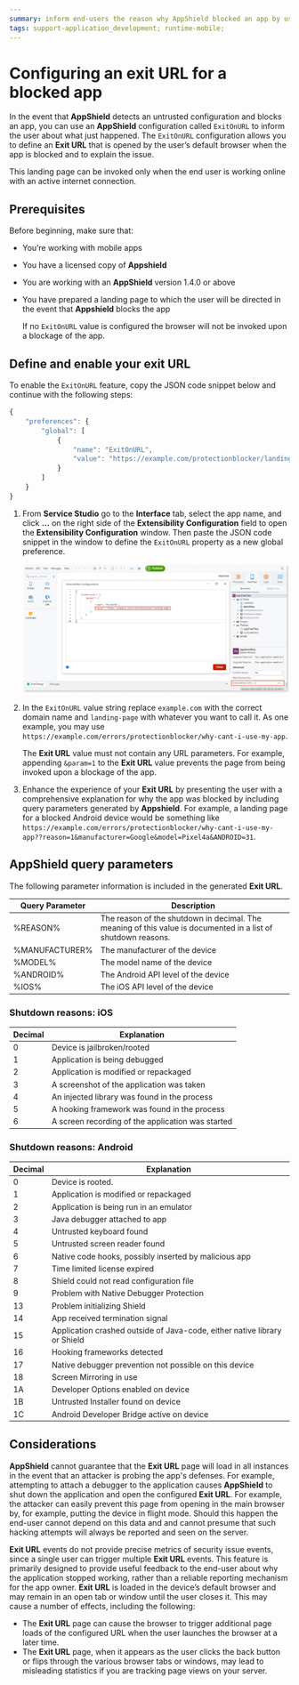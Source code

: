 ```yaml
---
summary: inform end-users the reason why AppShield blocked an app by using a feature to open a "ExitOnURL" that can include that information.
tags: support-application_development; runtime-mobile;
---
```


# Configuring an exit URL for a blocked app

In the event that **AppShield** detects an untrusted configuration and blocks an app, you can use an **AppShield** configuration called ```ExitOnURL``` to inform the user about what just happened. The ```ExitOnURL``` configuration allows you to define an **Exit URL** that is opened by the user’s default browser when the app is blocked and to explain the issue.

<div class="info" markdown="1">

This landing page can be invoked only when the end user is working online with an active internet connection.

</div>

## Prerequisites

Before beginning, make sure that:

* You’re working with mobile apps
* You have a licensed copy of **Appshield**
* You are working with an **AppShield** version 1.4.0 or above
* You have prepared a landing page to which the user will be directed in the event that **Appshield** blocks the app

    <div class="info" markdown="1">

    If no ```ExitOnURL``` value is configured the browser will not be invoked upon a blockage of the app.

    </div>

## Define and enable your exit URL

To enable the ```ExitOnURL``` feature, copy the JSON code snippet below and continue with the following steps:

```javascript
{
    "preferences": {
        "global": [
            {
                "name": "ExitOnURL",
                "value": "https://example.com/protectionblocker/landing-page" 
            }
        ]
    }
}
```

1. From **Service Studio** go to the **Interface** tab, select the app name, and click **…** on the right side of the **Extensibility Configuration** field to open the **Extensibility Configuration** window. Then paste the JSON code snippet in the window to define the ```ExitOnURL``` property as a new global preference.

    ![Define Exit URL](images/extensibility-configuration-appshield-ss.png)

1. In the ```ExitOnURL``` value string replace ```example.com``` with the correct domain name and ```landing-page``` with whatever you want to call it. As one example, you may use ```https://example.com/errors/protectionblocker/why-cant-i-use-my-app```.

    <div class="info" markdown="1">

    The **Exit URL** value must not contain any URL parameters. For example, appending ```&param=1``` to the **Exit URL** value prevents the page from being invoked upon a blockage of the app.

    </div>

1. Enhance the experience of your **Exit URL** by presenting the user with a comprehensive explanation for why the app was blocked by including query parameters generated by **Appshield**. For example, a landing page for a blocked Android device would be something like ```https://example.com/errors/protectionblocker/why-cant-i-use-my-app??reason=1&manufacturer=Google&model=Pixel4a&ANDROID=31```. 


## AppShield query parameters

The following parameter information is included in the generated **Exit URL**.


| Query Parameter | Description | 
| -------------- | ------------ |
|  %REASON% | The reason of the shutdown in decimal. The meaning of this value is documented in a list of shutdown reasons.| 
| %MANUFACTURER%| The manufacturer of the device| 
| %MODEL%| The model name of the device| 
| %ANDROID%| The Android API level of the device| 
| %IOS%| The iOS API level of the device| 

### Shutdown reasons: iOS

| Decimal        |  Explanation |
| -------------- | ------------ |
| 0 | Device is jailbroken/rooted |
| 1 | Application is being debugged |
| 2 | Application is modified or repackaged |
| 3 | A screenshot of the application was taken |
| 4 | An injected library was found in the process |
| 5 | A hooking framework was found in the process |
| 6 | A screen recording of the application was started |

### Shutdown reasons: Android

| Decimal        |  Explanation |
| -------------- | ------------ |
| 0 | Device is rooted. |
| 1 | Application is modified or repackaged |
| 2 | Application is being run in an emulator |
| 3 | Java debugger attached to app |
| 4 | Untrusted keyboard found |
| 5 | Untrusted screen reader found |
| 6 | Native code hooks, possibly inserted by malicious app |
| 7 | Time limited license expired |
| 8 | Shield could not read configuration file |
| 9 | Problem with Native Debugger Protection |
| 13 | Problem initializing Shield |
| 14 | App received termination signal |
| 15 | Application crashed outside of Java-code, either native library or Shield |
| 16 | Hooking frameworks detected |
| 17 | Native debugger prevention not possible on this device |
| 18 | Screen Mirroring in use |
| 1A | Developer Options enabled on device |
| 1B | Untrusted Installer found on device |
| 1C | Android Developer Bridge active on device |

## Considerations

**AppShield** cannot guarantee that the **Exit URL** page will load in all instances in the event that an attacker is probing the app's defenses. For example, attempting to attach a debugger to the application causes **AppShield** to shut down the application and open the configured **Exit URL**. For example, the attacker can easily prevent this page from opening in the main browser by, for example, putting the device in flight mode. Should this happen the end-user cannot depend on this data and and cannot presume that such hacking attempts will always be reported and seen on the server.

**Exit URL** events do not provide precise metrics of security issue events, since a single user can trigger multiple **Exit URL** events. This feature is primarily designed to provide useful feedback to the end-user about why the application stopped working, rather than a reliable reporting mechanism for the app owner.
**Exit URL** is loaded in the device’s default browser and may remain in an open tab or window until the user closes it. This may cause a number of effects, including the following:

* The **Exit URL** page can cause the browser to trigger additional page loads of the configured URL when the user launches the browser at a later time.
* The **Exit URL** page, when it appears as the user clicks the back button or flips through the various browser tabs or windows, may lead to misleading statistics if you are tracking page views on your server.
